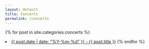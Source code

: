 ```yaml
---
layout: default
title: Concerts
permalink: /concerts
---
```



{% for post in site.categories.concerts %}
<li> <a href="{{ post.url }}"> {{ post.date | date: "%Y-%m-%d" }} - {{ post.title }}</a>
{% endfor %}
